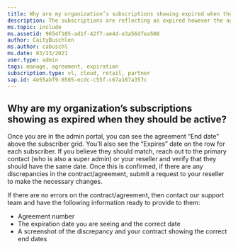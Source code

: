 ```yaml
---
title: Why are my organization’s subscriptions showing expired when they should be active?
description: The subscriptions are reflecting as expired however the agreement is still active
ms.topic: include
ms.assetid: 9654f105-ad1f-42f7-ae4d-e3a56dfea508
author: CaityBuschlen
ms.author: cabuschl
ms.date: 03/23/2021
user.type: admin
tags: manage, agreement, expiration
subscription.type: vl, cloud, retail, partner
sap.id: 4e55abf9-8505-ecdc-c55f-c67a167a357c
---
```


## Why are my organization’s subscriptions showing as expired when they should be active?

Once you are in the admin portal, you can see the agreement “End date” above the subscriber grid. You'll also see the “Expires” date on the row for each subscriber. If you believe they should match, reach out to the primary contact (who is also a super admin) or your reseller and verify that they should have the same date. Once this is confirmed, if there are any discrepancies in the contract/agreement, submit a request to your reseller to make the necessary changes. 

If there are no errors on the contract/agreement, then contact our support team and have the following information ready to provide to them:
- Agreement number
- The expiration date you are seeing and the correct date
- A screenshot of the discrepancy and your contract showing the correct end dates